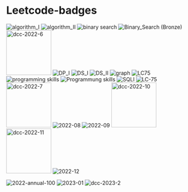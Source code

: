 # Leetcode-badges


![algorithm_I](https://user-images.githubusercontent.com/85725008/180792444-8a6bb6d1-e786-496a-9b8f-13297d2f1232.png)
![algorithm_II](https://user-images.githubusercontent.com/85725008/180792644-4ac1879a-f313-4622-8224-df67b24b8a5e.png)
![binary search](https://user-images.githubusercontent.com/85725008/180792651-bdcd47fd-0d46-4ae6-a5f7-4362c7cdfff5.png)
![Binary_Search (Bronze)](https://user-images.githubusercontent.com/85725008/180792666-f6f5c794-b446-4d1c-aa86-8973ddce4951.png)
<img width="120" alt="dcc-2022-6" src="https://user-images.githubusercontent.com/85725008/180792674-8072da9a-7bfe-463d-ae50-b10d9ee6a4ad.png">
![DP_I](https://user-images.githubusercontent.com/85725008/180792688-3369c365-4773-48d8-984b-27fb4430295f.png)
![DS_I](https://user-images.githubusercontent.com/85725008/180792699-f283b47d-fb65-4dc5-be19-27c6f20e160d.png)
![DS_II](https://user-images.githubusercontent.com/85725008/180792715-dbd35c2f-c89a-4228-b93c-7afa5cd5ce78.png)
![graph](https://user-images.githubusercontent.com/85725008/180792725-996c1a6e-2b9b-4e74-975a-a9d3cc4e79d4.png)
![LC75](https://user-images.githubusercontent.com/85725008/180792741-6c1e96a2-78d9-4cca-9958-15246c87c81d.png)
![programming skills](https://user-images.githubusercontent.com/85725008/180792751-f5adfce3-6983-4c26-992f-2eef00a41264.png)
![Programmung skills](https://user-images.githubusercontent.com/85725008/180792763-0cd023b4-95ab-4293-a296-7b0fb72a6360.png)
![SQLI](https://user-images.githubusercontent.com/85725008/180792770-cfa06962-c054-4878-a92a-53b8a2ddffb4.png)
![LC-75](https://user-images.githubusercontent.com/85725008/181170871-db2db867-272d-4dd6-933c-b9db45c67b66.gif)
<img width="120" alt="dcc-2022-7" src="https://user-images.githubusercontent.com/85725008/182011221-b7c8f22a-9f17-4c3e-8bc1-d55ca7f60e97.png">
![2022-08](https://user-images.githubusercontent.com/85725008/187594655-07b9e1fc-ebbe-43fe-a8fb-24dc1b1013a8.gif)
![2022-09](https://user-images.githubusercontent.com/85725008/193186572-fdc5271a-c79b-48da-a447-432c87fb98e2.gif)
<img width="120" alt="dcc-2022-10" src="https://user-images.githubusercontent.com/85725008/211144958-c9202b48-e316-4601-ada8-a849ab722640.png">
<img width="120" alt="dcc-2022-11" src="https://user-images.githubusercontent.com/85725008/211144960-38e41b23-d931-4a7a-a5c1-db578a982609.png">
![2022-12](https://user-images.githubusercontent.com/85725008/211145038-25a49b5b-ddc4-43e6-a618-1e7cc112d60f.gif)

![2022-annual-100](https://user-images.githubusercontent.com/85725008/211144968-a3226d60-e8f9-4e78-b202-ad0e3b3f4035.gif)
![2023-01](https://user-images.githubusercontent.com/85725008/215670769-e7bdbc2a-8b46-4f4e-b175-7668b76897a8.gif)
![dcc-2023-2](https://user-images.githubusercontent.com/85725008/221754744-6e1f30f3-8f03-419c-8a19-93a9b09c55b5.png)
